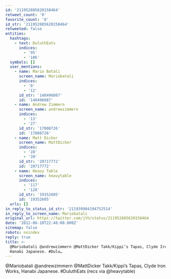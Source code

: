 ```yaml
---
id: '211952885620158464'
retweet_count: '0'
favorite_count: '0'
id_str: '211952885620158464'
retweeted: false
entities:
  hashtags:
    - text: DuluthEats
      indices:
        - '95'
        - '106'
  symbols: []
  user_mentions:
    - name: Mario Batali
      screen_name: Mariobatali
      indices:
        - '0'
        - '12'
      id_str: '148496087'
      id: '148496087'
    - name: Andrew Zimmern
      screen_name: andrewzimmern
      indices:
        - '13'
        - '27'
      id_str: '17008726'
      id: '17008726'
    - name: Matt Dicker
      screen_name: MattDicker
      indices:
        - '28'
        - '39'
      id_str: '20717772'
      id: '20717772'
    - name: Heavy Table
      screen_name: heavytable
      indices:
        - '117'
        - '128'
      id_str: '19352605'
      id: '19352605'
  urls: []
in_reply_to_status_id_str: '211939904194752514'
in_reply_to_screen_name: Mariobatali
original_url: https://twitter.com/jth/status/211952885620158464
date: '2012-06-10T22:48:00.000Z'
sitemap: false
robots: noindex
reply: true
title: >-
  @Mariobatali @andrewzimmern @MattDicker Takk/Kippi’s Tapas, Clyde Iron Works,
  Hanabi Japanese. #Dulu…
---
```


@Mariobatali @andrewzimmern @MattDicker Takk/Kippi’s Tapas, Clyde Iron Works, Hanabi Japanese. #DuluthEats (recs via @heavytable)